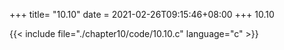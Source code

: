 +++
title= "10.10"
date = 2021-02-26T09:15:46+08:00
+++
10.10

{{< include file="./chapter10/code/10.10.c" language="c" >}}


